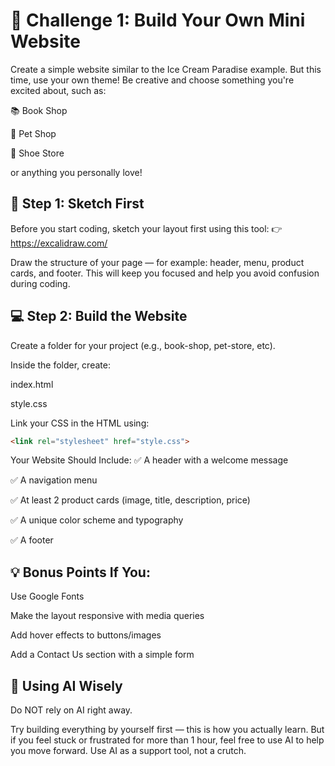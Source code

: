 # 🧪 Challenge 1: Build Your Own Mini Website
Create a simple website similar to the Ice Cream Paradise example.
But this time, use your own theme! Be creative and choose something you're excited about, such as:

📚 Book Shop

🐾 Pet Shop

👟 Shoe Store

or anything you personally love!

## 🎨 Step 1: Sketch First
Before you start coding, sketch your layout first using this tool:
👉 https://excalidraw.com/

Draw the structure of your page — for example: header, menu, product cards, and footer. This will keep you focused and help you avoid confusion during coding.

## 💻 Step 2: Build the Website
Create a folder for your project (e.g., book-shop, pet-store, etc).

Inside the folder, create:

index.html

style.css

Link your CSS in the HTML using:

```html
<link rel="stylesheet" href="style.css">
```

Your Website Should Include:
✅ A header with a welcome message

✅ A navigation menu

✅ At least 2 product cards (image, title, description, price)

✅ A unique color scheme and typography

✅ A footer

## 💡 Bonus Points If You:
Use Google Fonts

Make the layout responsive with media queries

Add hover effects to buttons/images

Add a Contact Us section with a simple form

## 🤖 Using AI Wisely
Do NOT rely on AI right away.

Try building everything by yourself first — this is how you actually learn.
But if you feel stuck or frustrated for more than 1 hour, feel free to use AI to help you move forward.
Use AI as a support tool, not a crutch.
